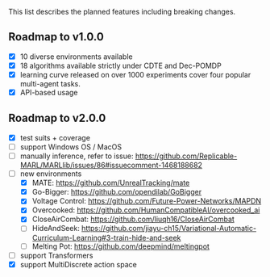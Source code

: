 This list describes the planned features including breaking changes.

## Roadmap to v1.0.0
- [x] 10 diverse environments available
- [x] 18 algorithms available strictly under CDTE and Dec-POMDP
- [x] learning curve released on over 1000 experiments cover four popular multi-agent tasks.
- [x] API-based usage

## Roadmap to v2.0.0
- [x] test suits + coverage
- [ ] support Windows OS / MacOS
- [ ] manually inference, refer to issue: https://github.com/Replicable-MARL/MARLlib/issues/86#issuecomment-1468188682
- [ ] new environments
  - [x] MATE: https://github.com/UnrealTracking/mate
  - [x] Go-Bigger: https://github.com/opendilab/GoBigger
  - [x] Voltage Control: https://github.com/Future-Power-Networks/MAPDN
  - [x] Overcooked: https://github.com/HumanCompatibleAI/overcooked_ai
  - [x] CloseAirCombat: https://github.com/liuqh16/CloseAirCombat
  - [ ] HideAndSeek: https://github.com/jiayu-ch15/Variational-Automatic-Curriculum-Learning#3-train-hide-and-seek
  - [ ] Melting Pot: https://github.com/deepmind/meltingpot

- [ ] support Transformers
- [x] support MultiDiscrete action space
